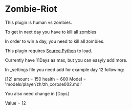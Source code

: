 # Zombie-Riot

This plugin is human vs zombies.

To get in next day you have to kill all zombies

In order to win a day, you need to kill all zombies.

This plugin requires <a href="https://forums.sourcepython.com/">Source.Python</a> to load.

Currently have 11Days as max, but you can easyly add more.

In _settings file you need add for example day 12 following:

[12]
  amount = 150
  health = 600
  Model = 'models/player/zh/zh_corpse002.mdl'
  
You also need change in [Days]

Value = 12
